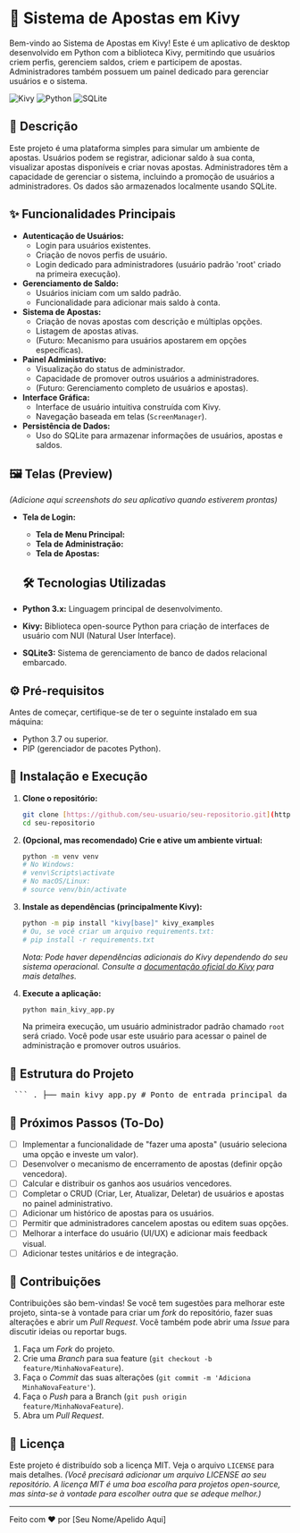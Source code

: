 # 🎲 Sistema de Apostas em Kivy

Bem-vindo ao Sistema de Apostas em Kivy! Este é um aplicativo de desktop desenvolvido em Python com a biblioteca Kivy, permitindo que usuários criem perfis, gerenciem saldos, criem e participem de apostas. Administradores também possuem um painel dedicado para gerenciar usuários e o sistema.

![Kivy](https://img.shields.io/badge/Kivy-Python%20GUI-informational?style=flat&logo=kivy&logoColor=white&color=black)
![Python](https://img.shields.io/badge/Python-3.x-blue?style=flat&logo=python&logoColor=white)
![SQLite](https://img.shields.io/badge/SQLite-SQL%20Database-blue?style=flat&logo=sqlite&logoColor=white)
## 📝 Descrição

Este projeto é uma plataforma simples para simular um ambiente de apostas. Usuários podem se registrar, adicionar saldo à sua conta, visualizar apostas disponíveis e criar novas apostas. Administradores têm a capacidade de gerenciar o sistema, incluindo a promoção de usuários a administradores. Os dados são armazenados localmente usando SQLite.

## ✨ Funcionalidades Principais

* **Autenticação de Usuários:**
    * Login para usuários existentes.
    * Criação de novos perfis de usuário.
    * Login dedicado para administradores (usuário padrão 'root' criado na primeira execução).
* **Gerenciamento de Saldo:**
    * Usuários iniciam com um saldo padrão.
    * Funcionalidade para adicionar mais saldo à conta.
* **Sistema de Apostas:**
    * Criação de novas apostas com descrição e múltiplas opções.
    * Listagem de apostas ativas.
    * (Futuro: Mecanismo para usuários apostarem em opções específicas).
* **Painel Administrativo:**
    * Visualização do status de administrador.
    * Capacidade de promover outros usuários a administradores.
    * (Futuro: Gerenciamento completo de usuários e apostas).
* **Interface Gráfica:**
    * Interface de usuário intuitiva construída com Kivy.
    * Navegação baseada em telas (`ScreenManager`).
* **Persistência de Dados:**
    * Uso do SQLite para armazenar informações de usuários, apostas e saldos.

## 🖼️ Telas (Preview)

_(Adicione aqui screenshots do seu aplicativo quando estiverem prontas)_

* **Tela de Login:**
    * **Tela de Menu Principal:**
    * **Tela de Administração:**
    * **Tela de Apostas:**
    ## 🛠️ Tecnologias Utilizadas

* **Python 3.x:** Linguagem principal de desenvolvimento.
* **Kivy:** Biblioteca open-source Python para criação de interfaces de usuário com NUI (Natural User Interface).
* **SQLite3:** Sistema de gerenciamento de banco de dados relacional embarcado.

## ⚙️ Pré-requisitos

Antes de começar, certifique-se de ter o seguinte instalado em sua máquina:

* Python 3.7 ou superior.
* PIP (gerenciador de pacotes Python).

## 🚀 Instalação e Execução

1.  **Clone o repositório:**
    ```bash
    git clone [https://github.com/seu-usuario/seu-repositorio.git](https://github.com/seu-usuario/seu-repositorio.git)
    cd seu-repositorio
    ```

2.  **(Opcional, mas recomendado) Crie e ative um ambiente virtual:**
    ```bash
    python -m venv venv
    # No Windows:
    # venv\Scripts\activate
    # No macOS/Linux:
    # source venv/bin/activate
    ```

3.  **Instale as dependências (principalmente Kivy):**
    ```bash
    python -m pip install "kivy[base]" kivy_examples
    # Ou, se você criar um arquivo requirements.txt:
    # pip install -r requirements.txt
    ```
    *Nota: Pode haver dependências adicionais do Kivy dependendo do seu sistema operacional. Consulte a [documentação oficial do Kivy](https://kivy.org/doc/stable/gettingstarted/installation.html) para mais detalhes.*

4.  **Execute a aplicação:**
    ```bash
    python main_kivy_app.py
    ```
    Na primeira execução, um usuário administrador padrão chamado `root` será criado. Você pode usar este usuário para acessar o painel de administração e promover outros usuários.

## 📁 Estrutura do Projeto
<pre> ``` . ├── main_kivy_app.py # Ponto de entrada principal da aplicação ├── database/ │ └── db.py # Configuração do banco de dados e criação de tabelas ├── models/ │ ├── usuario.py # Modelo de dados e lógica para Usuário │ └── aposta.py # Modelo de dados e lógica para Aposta └── ui/ ├── login_screen.py # Lógica e layout da Tela de Login ├── menu_screen_kivy.py # Lógica e layout da Tela Principal do Usuário ├── admin_screen_kivy.py # Lógica e layout da Tela do Administrador └── aposta_screen_kivy.py# Lógica e layout da Tela para criar/visualizar Apostas ``` </pre>

## 🎯 Próximos Passos (To-Do)

* [ ] Implementar a funcionalidade de "fazer uma aposta" (usuário seleciona uma opção e investe um valor).
* [ ] Desenvolver o mecanismo de encerramento de apostas (definir opção vencedora).
* [ ] Calcular e distribuir os ganhos aos usuários vencedores.
* [ ] Completar o CRUD (Criar, Ler, Atualizar, Deletar) de usuários e apostas no painel administrativo.
* [ ] Adicionar um histórico de apostas para os usuários.
* [ ] Permitir que administradores cancelem apostas ou editem suas opções.
* [ ] Melhorar a interface do usuário (UI/UX) e adicionar mais feedback visual.
* [ ] Adicionar testes unitários e de integração.

## 🤝 Contribuições

Contribuições são bem-vindas! Se você tem sugestões para melhorar este projeto, sinta-se à vontade para criar um _fork_ do repositório, fazer suas alterações e abrir um _Pull Request_. Você também pode abrir uma _Issue_ para discutir ideias ou reportar bugs.

1.  Faça um _Fork_ do projeto.
2.  Crie uma _Branch_ para sua feature (`git checkout -b feature/MinhaNovaFeature`).
3.  Faça o _Commit_ das suas alterações (`git commit -m 'Adiciona MinhaNovaFeature'`).
4.  Faça o _Push_ para a Branch (`git push origin feature/MinhaNovaFeature`).
5.  Abra um _Pull Request_.

## 📄 Licença

Este projeto é distribuído sob a licença MIT. Veja o arquivo `LICENSE` para mais detalhes.
*(Você precisará adicionar um arquivo LICENSE ao seu repositório. A licença MIT é uma boa escolha para projetos open-source, mas sinta-se à vontade para escolher outra que se adeque melhor.)*

---

Feito com ❤️ por [Seu Nome/Apelido Aqui]
